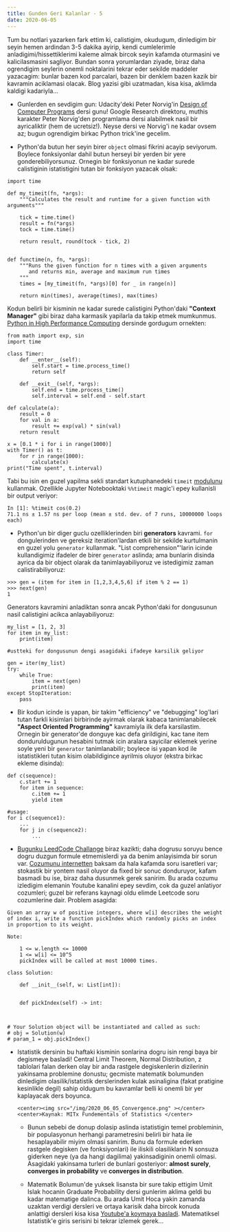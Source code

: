 ```yaml
---
title: Gunden Geri Kalanlar - 5
date: 2020-06-05
---
```


Tum bu notlari yazarken fark ettim ki, calistigim, okudugum, dinledigim bir seyin hemen ardindan 3-5 dakika ayirip, kendi cumlelerimle anladigimi/hissettiklerimi kaleme almak bircok seyin kafamda oturmasini ve kalicilasmasini sagliyor. Bundan sonra yorumlardan ziyade, biraz daha ogrendigim seylerin onemli noktalarini tekrar eder sekilde maddeler yazacagim: bunlar bazen kod parcalari, bazen bir denklem bazen kazik bir kavramin aciklamasi olacak. Blog yazisi gibi uzatmadan, kisa kisa, aklimda kaldigi kadariyla...

* Gunlerden en sevdigim gun: Udacity'deki Peter Norvig'in [Design of Computer Programs](https://classroom.udacity.com/courses/cs212) dersi gunu! Google Research direktoru, muthis karakter Peter Norvig'den programlama dersi alabilmek nasil bir ayricaliktir (hem de ucretsiz!). Neyse dersi ve Norvig'i ne kadar ovsem az; bugun ogrendigim birkac Python trick'ine gecelim.

* Python'da butun her seyin birer `object` olmasi fikrini acayip seviyorum. Boylece fonksiyonlar dahil butun herseyi bir yerden bir yere gonderebiliyorsunuz. Ornegin bir fonksiyonun ne kadar surede calistiginin istatistigini tutan bir fonksiyon yazacak olsak:

```
import time

def my_timeit(fn, *args):
	"""Calculates the result and runtime for a given function with arguments"""

	tick = time.time()
	result = fn(*args)
	tock = time.time()

	return result, round(tock - tick, 2)


def functime(n, fn, *args):
	"""Runs the given function for n times with a given arguments
	   and returns min, average and maximum run times
	"""
	times = [my_timeit(fn, *args)[0] for _ in range(n)]

	return min(times), average(times), max(times)
```

Kodun belirli bir kisminin ne kadar surede calistigini Python'daki **"Context Manager"** gibi biraz daha karmasik yapilarla da takip etmek mumkunmus. [Python in High Performance Computing](https://www.futurelearn.com/courses/python-in-hpc) dersinde gordugum ornekten:

```
from math import exp, sin
import time

class Timer:
    def __enter__(self):
        self.start = time.process_time()
        return self

    def __exit__(self, *args):
        self.end = time.process_time()
        self.interval = self.end - self.start

def calculate(a):
    result = 0
    for val in a:
        result += exp(val) * sin(val)
    return result

x = [0.1 * i for i in range(1000)]
with Timer() as t:
    for r in range(1000):
        calculate(x)
print("Time spent", t.interval)
```

Tabi bu isin en guzel yapilma sekli standart kutuphanedeki `timeit` [modulunu](https://docs.python.org/3/library/timeit.html) kullanmak. Ozellikle Jupyter Notebooktaki `%%timeit` magic'i epey kullanisli bir output veriyor:

```
In [1]: %timeit cos(0.2)
71.1 ns ± 1.57 ns per loop (mean ± std. dev. of 7 runs, 10000000 loops each)
```

* Python'un bir diger guclu ozelliklerinden biri **generators** kavrami. `for` dongulerinden ve gereksiz iteration'lardan etkili bir sekilde kurtulmanin en guzel yolu `generator` kullanmak. "List comprehension"'larin icinde kullandigimiz ifadeler de birer `generator` aslinda; ama bunlarin disinda ayrica da bir object olarak da tanimlayabiliyoruz ve istedigimiz zaman calistirabiliyoruz:

```
>>> gen = (item for item in [1,2,3,4,5,6] if item % 2 == 1)
>>> next(gen)
1
```

Generators kavramini anladiktan sonra ancak Python'daki for dongusunun nasil calistigini acikca anlayabiliyoruz:

```
my_list = [1, 2, 3]
for item in my_list:
	print(item)

#ustteki for dongusunun dengi asagidaki ifadeye karsilik geliyor

gen = iter(my_list)
try:
	while True:
		item = next(gen)
		print(item)
except StopIteration:
	pass
```

* Bir kodun icinde is yapan, bir takim "efficiency" ve "debugging" log'lari tutan farkli kisimlari birbirinde ayirmak olarak kabaca tanimlanabilecek **"Aspect Oriented Programming"** kavramiyla ilk defa karsilastim. Ornegin bir generator'de donguye kac defa girildigini, kac tane item donduruldugunun hesabini tutmak icin aralara sayicilar eklemek yerine soyle yeni bir `generator` tanimlanabilir; boylece isi yapan kod ile istatistikleri tutan kisim olabildigince ayrilmis oluyor (ekstra birkac ekleme disinda):

```
def c(sequence):
	c.start += 1
	for item in sequence:
		c.item += 1
		yield item

#usage:
for i c(sequence1):
	...
	for j in c(sequence2):
		...
```

* [Bugunku LeedCode Challange](https://leetcode.com/explore/challenge/card/june-leetcoding-challenge/539/week-1-june-1st-june-7th/3351/) biraz kazikti; daha dogrusu soruyu bence dogru duzgun formule etmemislerdi ya da benim anlayisimda bir sorun var. [Cozumunu internetten](https://www.youtube.com/watch?v=skkJtFzePwQ) baksam da hala kafamda soru isaretleri var; stokastik bir yontem nasil oluyor da fixed bir sonuc donduruyor, kafam basmadi bu ise, biraz daha dusunmek gerek sanirim. Bu arada cozumu izledigim elemanin Youtube kanalini epey sevdim, cok da guzel anlatiyor cozumleri; guzel bir referans kaynagi oldu elimde Leetcode soru cozumlerine dair. Problem asagida:

```
Given an array w of positive integers, where w[i] describes the weight of index i, write a function pickIndex which randomly picks an index in proportion to its weight.

Note:

    1 <= w.length <= 10000
    1 <= w[i] <= 10^5
    pickIndex will be called at most 10000 times.

class Solution:

    def __init__(self, w: List[int]):
        

    def pickIndex(self) -> int:
        


# Your Solution object will be instantiated and called as such:
# obj = Solution(w)
# param_1 = obj.pickIndex()
```

* Istatistik dersinin bu haftaki kisminin sonlarina dogru isin rengi baya bir degismeye basladi! Central Limit Theorem, Normal Distribution, z tablolari falan derken olay bir anda rastgele degiskenlerin dizilerinin yakinsama problemine donustu; gecmiste matematik bolumunden dinledigim olasilik/istatistik derslerinden kulak asinaligina (fakat pratigine kesinlikle degil) sahip oldugum bu kavramlar belli ki onemli bir yer kaplayacak ders boyunca. 

      <center><img src="/img/2020_06_05_Convergence.png" ></center>
      <center>Kaynak: MITx Fundementals of Statistics </center>

	- Bunun sebebi de donup dolasip aslinda istatistigin temel probleminin, bir populasyonun herhangi parametresini belirli bir hata ile hesaplayabilir miyim olmasi sanirim. Bunu da formule ederken rastgele degisken (ve fonksiyonlari) ile iliskili olasiliklarin N sonsuza giderken neye (ya da hangi dagilima) yakinsadiginin onemli olmasi. Asagidaki yakinsama turleri de bunlari gosteriyor: **almost surely**, **converges in probability** ve **converges in distribution**.

	- Matematik Bolumun'de yuksek lisansta bir sure takip ettigim Umit Islak hocanin Graduate Probability dersi gunlerim aklima geldi bu kadar matematige dalinca. Bu arada Umit Hoca yakin zamanda uzaktan verdigi dersleri ve ortaya karisik daha bircok konuda anlattigi dersleri kisa kisa [Youtube'a koymaya basladi](https://www.youtube.com/channel/UCUvzlb2B1TMQ1hz49BwE4PQ/videos). Matematiksel Istatistik'e giris serisini bi tekrar izlemek gerek...


